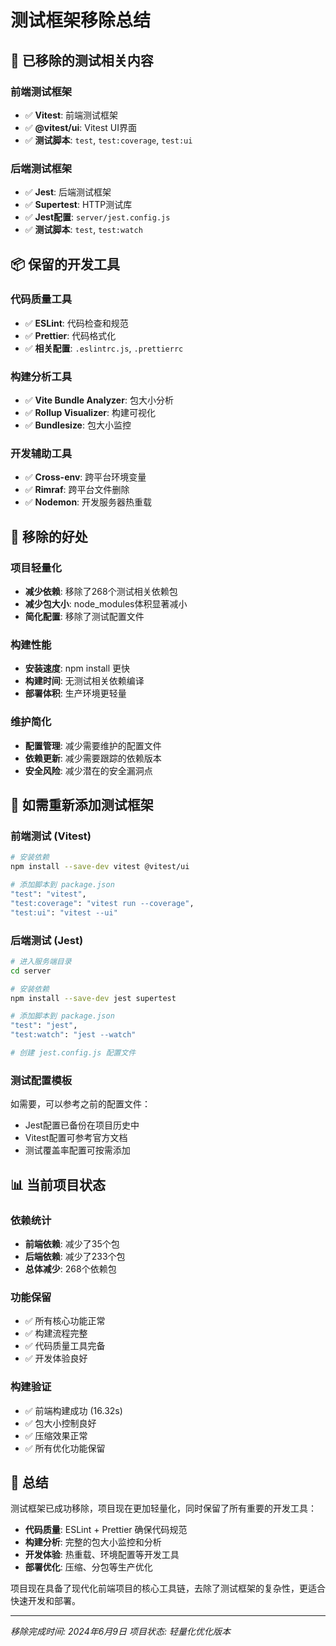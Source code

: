 # 测试框架移除总结

## 🧹 已移除的测试相关内容

### 前端测试框架
- ✅ **Vitest**: 前端测试框架
- ✅ **@vitest/ui**: Vitest UI界面
- ✅ **测试脚本**: `test`, `test:coverage`, `test:ui`

### 后端测试框架
- ✅ **Jest**: 后端测试框架
- ✅ **Supertest**: HTTP测试库
- ✅ **Jest配置**: `server/jest.config.js`
- ✅ **测试脚本**: `test`, `test:watch`

## 📦 保留的开发工具

### 代码质量工具
- ✅ **ESLint**: 代码检查和规范
- ✅ **Prettier**: 代码格式化
- ✅ **相关配置**: `.eslintrc.js`, `.prettierrc`

### 构建分析工具
- ✅ **Vite Bundle Analyzer**: 包大小分析
- ✅ **Rollup Visualizer**: 构建可视化
- ✅ **Bundlesize**: 包大小监控

### 开发辅助工具
- ✅ **Cross-env**: 跨平台环境变量
- ✅ **Rimraf**: 跨平台文件删除
- ✅ **Nodemon**: 开发服务器热重载

## 🎯 移除的好处

### 项目轻量化
- **减少依赖**: 移除了268个测试相关依赖包
- **减少包大小**: node_modules体积显著减小
- **简化配置**: 移除了测试配置文件

### 构建性能
- **安装速度**: npm install 更快
- **构建时间**: 无测试相关依赖编译
- **部署体积**: 生产环境更轻量

### 维护简化
- **配置管理**: 减少需要维护的配置文件
- **依赖更新**: 减少需要跟踪的依赖版本
- **安全风险**: 减少潜在的安全漏洞点

## 🔄 如需重新添加测试框架

### 前端测试 (Vitest)
```bash
# 安装依赖
npm install --save-dev vitest @vitest/ui

# 添加脚本到 package.json
"test": "vitest",
"test:coverage": "vitest run --coverage",
"test:ui": "vitest --ui"
```

### 后端测试 (Jest)
```bash
# 进入服务端目录
cd server

# 安装依赖
npm install --save-dev jest supertest

# 添加脚本到 package.json
"test": "jest",
"test:watch": "jest --watch"

# 创建 jest.config.js 配置文件
```

### 测试配置模板
如需要，可以参考之前的配置文件：
- Jest配置已备份在项目历史中
- Vitest配置可参考官方文档
- 测试覆盖率配置可按需添加

## 📊 当前项目状态

### 依赖统计
- **前端依赖**: 减少了35个包
- **后端依赖**: 减少了233个包
- **总体减少**: 268个依赖包

### 功能保留
- ✅ 所有核心功能正常
- ✅ 构建流程完整
- ✅ 代码质量工具完备
- ✅ 开发体验良好

### 构建验证
- ✅ 前端构建成功 (16.32s)
- ✅ 包大小控制良好
- ✅ 压缩效果正常
- ✅ 所有优化功能保留

## 🎉 总结

测试框架已成功移除，项目现在更加轻量化，同时保留了所有重要的开发工具：

- **代码质量**: ESLint + Prettier 确保代码规范
- **构建分析**: 完整的包大小监控和分析
- **开发体验**: 热重载、环境配置等开发工具
- **部署优化**: 压缩、分包等生产优化

项目现在具备了现代化前端项目的核心工具链，去除了测试框架的复杂性，更适合快速开发和部署。

---
*移除完成时间: 2024年6月9日*
*项目状态: 轻量化优化版本*
